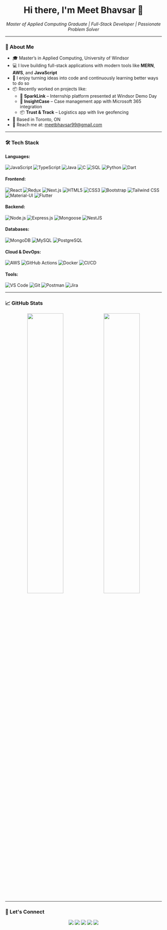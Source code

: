 <h1 align="center">Hi there, I'm Meet Bhavsar 👋</h1>

<p align="center">
  <i>Master of Applied Computing Graduate | Full-Stack Developer | Passionate Problem Solver</i>
</p>

---

### 🌟 About Me

- 🎓 Master’s in Applied Computing, University of Windsor  
- 💻 I love building full-stack applications with modern tools like **MERN**, **AWS**, and **JavaScript**
- 🔁 I enjoy turning ideas into code and continuously learning better ways to do so
- 📦 Recently worked on projects like:
  - 🚀 **SparkLink** – Internship platform presented at Windsor Demo Day
  - 🔐 **InsightCase** – Case management app with Microsoft 365 integration
  - 📦 **Trust & Track** – Logistics app with live geofencing
- 📍 Based in Toronto, ON  
- 📨 Reach me at: [meetbhavsar99@gmail.com](mailto:meetbhavsar99@gmail.com)

---

### 🛠️ Tech Stack

#### Languages:
![JavaScript](https://img.shields.io/badge/-JavaScript-black?style=flat-square&logo=javascript) 
![TypeScript](https://img.shields.io/badge/-TypeScript-black?style=flat-square&logo=typescript) 
![Java](https://img.shields.io/badge/-Java-black?style=flat-square&logo=java)
![C](https://img.shields.io/badge/-C-black?style=flat-square&logo=c)
![SQL](https://img.shields.io/badge/-SQL-black?style=flat-square&logo=sqlite)
![Python](https://img.shields.io/badge/-Python-black?style=flat-square&logo=python) 
![Dart](https://img.shields.io/badge/-Dart-black?style=flat-square&logo=dart)

#### Frontend:
![React](https://img.shields.io/badge/-React-black?style=flat-square&logo=react) 
![Redux](https://img.shields.io/badge/-Redux-black?style=flat-square&logo=redux)
![Next.js](https://img.shields.io/badge/-Next.js-black?style=flat-square&logo=next.js) 
![HTML5](https://img.shields.io/badge/-HTML5-black?style=flat-square&logo=html5)
![CSS3](https://img.shields.io/badge/-CSS3-black?style=flat-square&logo=css3)
![Bootstrap](https://img.shields.io/badge/-Bootstrap-black?style=flat-square&logo=bootstrap) 
![Tailwind CSS](https://img.shields.io/badge/-Tailwind_CSS-black?style=flat-square&logo=tailwind-css) 
![Material-UI](https://img.shields.io/badge/-Material--UI-black?style=flat-square&logo=mui)
![Flutter](https://img.shields.io/badge/-Flutter-black?style=flat-square&logo=flutter)


#### Backend:
![Node.js](https://img.shields.io/badge/-Node.js-black?style=flat-square&logo=node.js) 
![Express.js](https://img.shields.io/badge/-Express.js-black?style=flat-square&logo=express) 
![Mongoose](https://img.shields.io/badge/-Mongoose-black?style=flat-square&logo=mongoose)
![NestJS](https://img.shields.io/badge/-NestJS-black?style=flat-square&logo=nestjs)

#### Databases:
![MongoDB](https://img.shields.io/badge/-MongoDB-black?style=flat-square&logo=mongodb) 
![MySQL](https://img.shields.io/badge/-MySQL-black?style=flat-square&logo=mysql)
![PostgreSQL](https://img.shields.io/badge/-PostgreSQL-black?style=flat-square&logo=postgresql) 

#### Cloud & DevOps:
![AWS](https://img.shields.io/badge/-AWS-black?style=flat-square&logo=amazon-aws) 
![GitHub Actions](https://img.shields.io/badge/-GitHub_Actions-black?style=flat-square&logo=github-actions) 
![Docker](https://img.shields.io/badge/-Docker-black?style=flat-square&logo=docker) 
![CI/CD](https://img.shields.io/badge/-CI/CD-black?style=flat-square)

#### Tools:
![VS Code](https://img.shields.io/badge/-VS_Code-black?style=flat-square&logo=visual-studio-code)
![Git](https://img.shields.io/badge/-Git-black?style=flat-square&logo=git)
![Postman](https://img.shields.io/badge/-Postman-black?style=flat-square&logo=postman)
![Jira](https://img.shields.io/badge/-Jira-black?style=flat-square&logo=jira)

---

### 📈 GitHub Stats

<p align="center">
  <img width="48%" src="https://github-readme-stats.vercel.app/api?username=meetbhavsar99&show_icons=true&theme=github_dark&hide_border=true" />
  <img width="48%" src="https://github-readme-streak-stats.herokuapp.com/?user=meetbhavsar99&theme=github-dark&hide_border=true" />
</p>

---

### 🤝 Let's Connect

<p align="center">
  <a href="https://www.linkedin.com/in/meet-bhavsar-0059ba1b5/"><img src="https://img.shields.io/badge/-LinkedIn-blue?style=for-the-badge&logo=linkedin&logoColor=white"></a>
  <a href="mailto:meetbhavsar99@gmail.com"><img src="https://img.shields.io/badge/-Gmail-red?style=for-the-badge&logo=gmail&logoColor=white"></a>
  <a href="https://www.instagram.com/meet.bhavsar_?igsh=ZGR0bWxsNnQzZ3Rk&utm_source=qr"><img src="https://img.shields.io/badge/-Instagram-E4405F?style=for-the-badge&logo=instagram&logoColor=white"></a>
  <a href="https://x.com/meetbhavsar99?s=11"><img src="https://img.shields.io/badge/-Twitter-black?style=for-the-badge&logo=twitter&logoColor=white"></a>
  <a href="https://www.reddit.com/u/gokusan0710/s/4i5nv588IV"><img src="https://img.shields.io/badge/-Reddit-FF4500?style=for-the-badge&logo=reddit&logoColor=white"></a>
</p>

